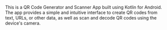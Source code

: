 This is a QR Code Generator and Scanner App built using Kotlin for Android. The app provides a simple and intuitive interface to create QR codes from text, URLs, or other data, as well as scan and decode QR codes using the device's camera.
